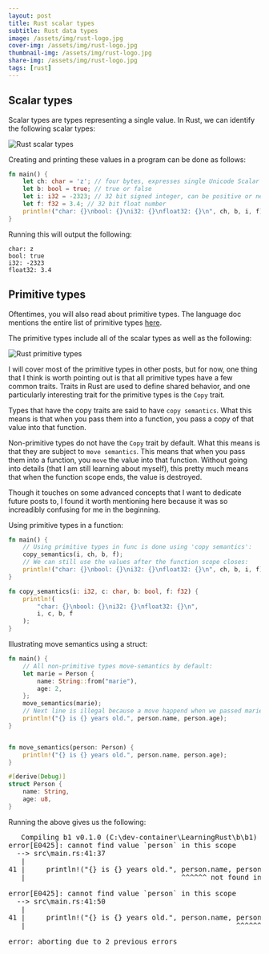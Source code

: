 ```yaml
---
layout: post
title: Rust scalar types
subtitle: Rust data types
image: /assets/img/rust-logo.jpg
cover-img: /assets/img/rust-logo.jpg
thumbnail-img: /assets/img/rust-logo.jpg
share-img: /assets/img/rust-logo.jpg
tags: [rust]
---
```


## Scalar types

Scalar types are types representing a single value. In Rust, we can identify the following scalar types:

![Rust scalar types](/learn/img/rust_scalar_types.png "Rust scalar types")  


Creating and printing these values in a program can be done as follows:

```rust
fn main() {
    let ch: char = 'z'; // four bytes, expresses single Unicode Scalar Value
    let b: bool = true; // true or false
    let i: i32 = -2323; // 32 bit signed integer, can be positive or negative
    let f: f32 = 3.4; // 32 bit float number
    println!("char: {}\nbool: {}\ni32: {}\nfloat32: {}\n", ch, b, i, f);
}
```

Running this will output the  following:

```
char: z
bool: true
i32: -2323
float32: 3.4
```

## Primitive types

Oftentimes, you will also read about primitive types. The language doc mentions the entire list of primitive types [here](https://doc.rust-lang.org/std/index.html#primitives). 

The primitive types include all of the scalar types as well as the following:

![Rust primitive types](/learn/img/rust_primitive_types.png "Rust primitive types")

I will cover most of the primitive types in other posts, but for now, one thing that I think is worth pointing out is that all primitive types have a few common traits. Traits in Rust are used to define shared behavior, and one particularly interesting trait for the primitive types is the `Copy` trait.

Types that have the copy traits are said to have `copy semantics`. What this means is that when you pass them into a function, you pass a copy of that value into that function.

Non-primitive types do not have the `Copy` trait by default. What this means is that they are subject to `move semantics`. This means that when you pass them into a function, you `move` the value into that function. Without going into details (that I am still learning about myself), this pretty much means that when the function scope ends, the value is destroyed.

Though it touches on some advanced concepts that I want to dedicate future posts to, I found it worth mentioning here because it was so increadibly confusing for me in the beginning. 

Using primitive types in a function:

```rust
fn main() {
    // Using primitive types in func is done using 'copy semantics':
    copy_semantics(i, ch, b, f);
    // We can still use the values after the function scope closes:
    println!("char: {}\nbool: {}\ni32: {}\nfloat32: {}\n", ch, b, i, f);
}

fn copy_semantics(i: i32, c: char, b: bool, f: f32) {
    println!(
        "char: {}\nbool: {}\ni32: {}\nfloat32: {}\n",
        i, c, b, f
    );
} 
```


Illustrating move semantics using a struct:

```rust
fn main() {
    // All non-primitive types move-semantics by default:
    let marie = Person {
        name: String::from("marie"),
        age: 2,
    };
    move_semantics(marie);
    // Next line is illegal because a move happend when we passed marie to a function:
    println!("{} is {} years old.", person.name, person.age);
}


fn move_semantics(person: Person) {
    println!("{} is {} years old.", person.name, person.age);
}

#[derive(Debug)]
struct Person {
    name: String,
    age: u8,
}
```


Running the above gives us the following:

<pre>
   Compiling b1 v0.1.0 (C:\dev-container\LearningRust\b\b1)
error[E0425]: cannot find value `person` in this scope
  --> src\main.rs:41:37
   |
41 |     println!("{} is {} years old.", person.name, person.age);
   |                                     ^^^^^^ not found in this scope

error[E0425]: cannot find value `person` in this scope
  --> src\main.rs:41:50
   |
41 |     println!("{} is {} years old.", person.name, person.age);
   |                                                  ^^^^^^ not found in this scope

error: aborting due to 2 previous errors
</pre>